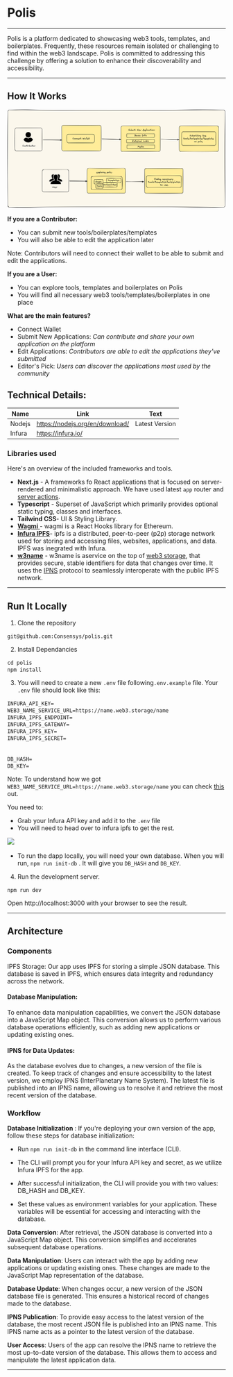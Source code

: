 # Polis

---

Polis is a platform dedicated to showcasing web3 tools, templates, and boilerplates. Frequently, these resources remain isolated or challenging to find within the web3 landscape. Polis is committed to addressing this challenge by offering a solution to enhance their discoverability and accessibility.

---

## How It Works

![polis](./public/polis.png)

**If you are a Contributor:**

- You can submit new tools/boilerplates/templates
- You will also be able to edit the application later

Note: Contributors will need to connect their wallet to be able to submit and edit the applications.

**If you are a User:**

- You can explore tools, templates and boilerplates on Polis
- You will find all necessary web3 tools/templates/boilerplates in one place

**What are the main features?**

- Connect Wallet
- Submit New Applications: _Can contribute and share your own application on the platform_
- Edit Applications: _Contributors are able to edit the applications they've submitted_
- Editor's Pick: _Users can discover the applications most used by the community_

## Technical Details:

| Name   | Link                            | Text           |
| ------ | ------------------------------- | -------------- |
| Nodejs | https://nodejs.org/en/download/ | Latest Version |
| Infura | https://infura.io/              |                |

### **Libraries used**

Here's an overview of the included frameworks and tools.

- **Next.js** - A frameworks fo React applications that is focused on server-rendered and minimalistic approach.
  We have used latest `app` router and [server actions](https://nextjs.org/docs/app/building-your-application/data-fetching/server-actions).
- **Typescript** - Superset of JavaScript which primarily provides optional static typing, classes and interfaces.
- **Tailwind CSS**- UI & Styling Library.
- [**Wagmi** ](https://wagmi.sh/)- wagmi is a React Hooks library for Ethereum.
- **[Infura IPFS](https://docs.infura.io/networks/ipfs)**- ipfs is a distributed, peer-to-peer (p2p) storage network used for storing and accessing files, websites, applications, and data. IPFS was inegrated with Infura.
- [**w3name**](https://web3.storage/docs/how-tos/w3name/) - w3name is aservice on the top of [web3 storage](https://web3.storage/), that provides secure, stable identifiers for data that changes over time. It uses the [IPNS](https://docs.ipfs.tech/concepts/ipns/) protocol to seamlessly interoperate with the public IPFS network.

---

## Run It Locally

1. Clone the repository

```
git@github.com:Consensys/polis.git
```

2. Install Dependancies

```
cd polis
npm install
```

3. You will need to create a new `.env` file following`.env.example` file. Your `.env` file should look like this:

```
INFURA_API_KEY=
WEB3_NAME_SERVICE_URL=https://name.web3.storage/name
INFURA_IPFS_ENDPOINT=
INFURA_IPFS_GATEWAY=
INFURA_IPFS_KEY=
INFURA_IPFS_SECRET=


DB_HASH=
DB_KEY=
```

Note: To understand how we got `WEB3_NAME_SERVICE_URL=https://name.web3.storage/name` you can check [this](https://web3.storage/docs/reference/w3name-http-api/) out.

You need to:

- Grab your Infura API key and add it to the `.env` file
- You will need to head over to infura ipfs to get the rest.

![](https://hackmd.io/_uploads/SyHjBoqh2.png)

- To run the dapp locally, you will need your own database. When you will run, `npm run init-db` . It will give you `DB_HASH` and `DB_KEY`.

4. Run the development server.

```
npm run dev
```

Open http://localhost:3000 with your browser to see the result.

---

## Architecture

### Components

IPFS Storage: Our app uses IPFS for storing a simple JSON database. This database is saved in IPFS, which ensures data integrity and redundancy across the network.

#### Database Manipulation:

To enhance data manipulation capabilities, we convert the JSON database into a JavaScript Map object. This conversion allows us to perform various database operations efficiently, such as adding new applications or updating existing ones.

#### IPNS for Data Updates:

As the database evolves due to changes, a new version of the file is created. To keep track of changes and ensure accessibility to the latest version, we employ IPNS (InterPlanetary Name System). The latest file is published into an IPNS name, allowing us to resolve it and retrieve the most recent version of the database.

### Workflow

**Database Initialization** : If you're deploying your own version of the app, follow these steps for database initialization:

- Run `npm run init-db` in the command line interface (CLI).

- The CLI will prompt you for your Infura API key and secret, as we utilize Infura IPFS for the app.

- After successful initialization, the CLI will provide you with two values: DB_HASH and DB_KEY.

- Set these values as environment variables for your application. These variables will be essential for accessing and interacting with the database.

**Data Conversion**: After retrieval, the JSON database is converted into a JavaScript Map object. This conversion simplifies and accelerates subsequent database operations.

**Data Manipulation**: Users can interact with the app by adding new applications or updating existing ones. These changes are made to the JavaScript Map representation of the database.

**Database Update**: When changes occur, a new version of the JSON database file is generated. This ensures a historical record of changes made to the database.

**IPNS Publication**: To provide easy access to the latest version of the database, the most recent JSON file is published into an IPNS name. This IPNS name acts as a pointer to the latest version of the database.

**User Access**: Users of the app can resolve the IPNS name to retrieve the most up-to-date version of the database. This allows them to access and manipulate the latest application data.

---
